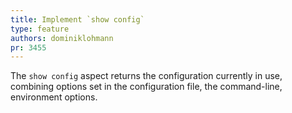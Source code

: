 ```yaml
---
title: Implement `show config`
type: feature
authors: dominiklohmann
pr: 3455
---
```


The `show config` aspect returns the configuration currently in use, combining
options set in the configuration file, the command-line, environment options.
